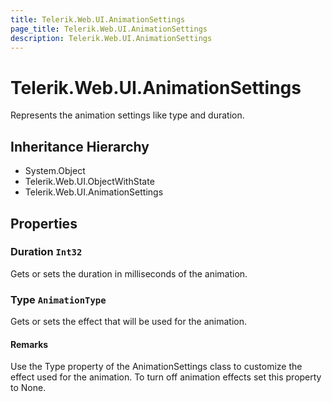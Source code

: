 ```yaml
---
title: Telerik.Web.UI.AnimationSettings
page_title: Telerik.Web.UI.AnimationSettings
description: Telerik.Web.UI.AnimationSettings
---
```


# Telerik.Web.UI.AnimationSettings

Represents the animation settings like type and duration.

## Inheritance Hierarchy

* System.Object
* Telerik.Web.UI.ObjectWithState
* Telerik.Web.UI.AnimationSettings

## Properties

###  Duration `Int32`

Gets or sets the duration in milliseconds of the animation.

###  Type `AnimationType`

Gets or sets the effect that will be used for the animation.

#### Remarks
Use the Type property of the AnimationSettings
            class to customize the effect used for the animation. To turn off animation effects set
            this property to None.

